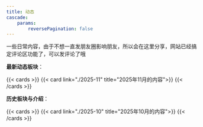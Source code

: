 ```yaml
---
title: 动态
cascade:
    params:
        reversePagination: false
---
```


一些日常内容，由于不想一直发朋友圈影响朋友，所以会在这里分享，网站已经搞定评论区功能了，可以发评论了哦

**最新动态板块**：

{{< cards >}}
    {{< card link="./2025-11" title="2025年11月的内容">}}
{{< /cards >}}


**历史板块与介绍**：

{{< cards >}}
    {{< card link="./2025-10" title="2025年10月的内容">}}
{{< /cards >}}
